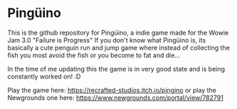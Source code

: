# Pingüino

This is the github repository for Pingüino, a indie game made for the Wowie Jam 3.0 "Failure is Progress"
If you don't know what Pingüino is, its basically a cute penguin run and jump game where instead of collecting the fish you most avoid the fish or you become to fat and die...

In the time of me updating this the game is in very good state and is being constantly worked on!  :D


Play the game here: https://recrafted-studios.itch.io/pingino
or play the Newgrounds one here: https://www.newgrounds.com/portal/view/782791

